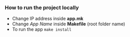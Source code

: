 ### How to run the project locally

* Change IP address inside **app.mk**
* Change *App Name* inside **Makefile** (root folder name)
* To run the app `make install`